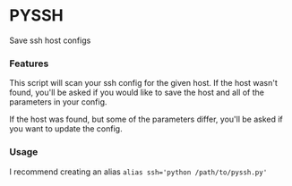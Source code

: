 # PYSSH #

Save ssh host configs


### Features ###

This script will scan your ssh config for the given host. 
If the host wasn't found, you'll be asked if you would like to save the host and all of the parameters in your config.

If the host was found, but some of the parameters differ, you'll be asked if you want to update the config.


### Usage ###

I recommend creating an alias
	`alias ssh='python /path/to/pyssh.py'`



